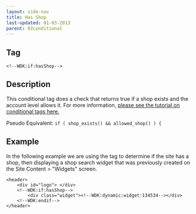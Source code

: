 ```yaml
---
layout: side-nav
title: Has Shop
last-updated: 01-03-2013
parent: 02conditional
---
```



## Tag

`<!--WDK:if:hasShop-->`

## Description
This conditional tag does a check that returns true if a shop exists and the account level allows it.
For more information, [please see the tutorial on conditional tags here.](/pages/tutorials/12conditional-tags.html)

Pseudo Equivalent:
`if ( shop_exists() && allowed_shop() ) {`

## Example
In the following example we are using the tag to determine if the site has a shop, then displaying a shop search widget that was previously created on the Site Content > "Widgets" screen.

~~~
<header>
	<div id="logo"> </div>
	<!--WDK:if:hasShop-->
		<div class="widget"><!--WDK:dynamic:widget:134534--></div>
	<!--WDK:endif-->
</header>
~~~